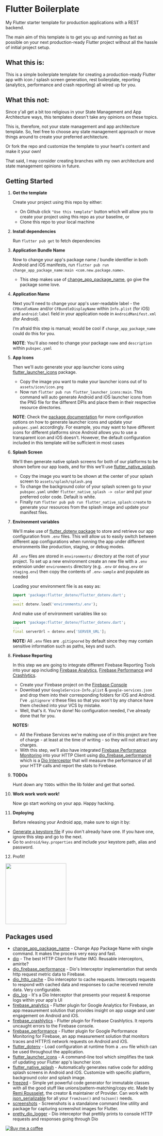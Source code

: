 # Flutter Boilerplate

My Flutter starter template for production applications with a REST backend.

The main aim of this template is to get you up and running as fast as possible on your next production-ready Flutter project without all the hassle of initial project setup.

## What this is: 
This is a simple boilerplate template for creating a production-ready Flutter app with icon / splash screen generation, rest boilerplate, reporting (analytics, performance and crash reporting) all wired up for you. 

## What this not:
Since y'all get a bit too religious in your State Management and App Architecture ways, this templates doesn't take any opinions on these topics.

This is, therefore, not your state management and app architecture template. 
So, feel free to choose any state management approach or move things around to create your preferred architecture.

Or fork the repo and customize the template to your heart's content and make it your own!

That said, I may consider creating branches with my own architecture and state management opinions in future.

## Getting Started
1. **Get the template**
   
   Create your project using this repo by either:

    * On Github click `"Use this template"` button which will allow you to create your project using this repo as your baseline, or
    * Clone this repo to your local machine

2. **Install dependencies**
   
   Run `flutter pub get` to fetch dependencies

3. **Application Bundle Name**
   
   Now to change your app's package name / bundle identifier in both Android and iOS manifests, run `flutter pub run change_app_package_name:main <com.new.package.name>`. 

    * This step makes use of [change_app_package_name](https://pub.dev/packages/change_app_package_name), go give the package some love.

4. **Application Name**

   Next you'll need to change your app's user-readable label - the `CFBundleName` and/or `CFBundleDisplayName` within `Info.plist` (for iOS) and `android:label` field in your application node in `AndroidManifest.xml` (for Android). 

    I'm afraid this step is manual; would be cool if `change_app_package_name` could do this for you.

    **NOTE**: You'll also need to change your package `name` and `description` within `pubspec.yaml`

5. **App Icons**
   
   Then we'll auto generate your app launcher icons using [flutter_launcher_icons](https://pub.dev/packages/flutter_launcher_icons) package.
    * Copy the image you want to make your launcher icons out of to `assets/icon/icon.png`
    * Now run `flutter pub run flutter_launcher_icons:main`. This command will auto generate Android and iOS launcher icons from the PNG file for the different DPIs and place them in their respective resource directories.

    **NOTE**: Check the [package documentation](https://pub.dev/packages/flutter_launcher_icons#book-guide) for more configuration options on how to generate launcher icons and update your `pubspec.yaml` accordingly. 
   For example, you may want to have different icons for different platforms since Android allows you to use a transparent icon and iOS doesn't. 
   However, the default configuration included in this template will be sufficient in most cases

6. **Splash Screen**
   
   We'll then generate native splash screens for both of our platforms to be shown before our app loads, and for this we'll use [flutter_native_splash](https://pub.dev/packages/flutter_native_splash).
    * Copy the image you want to be shown at the center of your splash screen to `assets/splash/splash.png`
    * To change the background color of your splash screen go to your `pubspec.yaml` under `flutter_native_splash -> color` and put your preferred color code. Default is white.
    * Finally run `flutter pub pub run flutter_native_splash:create` to generate your resources from the splash image and update your manifest files.
   
7. **Environment variables**
   
   We'll make use of [flutter_dotenv package](https://pub.dev/packages/flutter_dotenv) to store and retrieve our app configuration from `.env` files. 
   This will allow us to easily switch between different app configurations when running the app under different environments like production, staging, or debug modes.
   
   All `.env` files are stored in `environments/` directory at the root of your project.
   To set up a new environment create an new file with a `.env` extension under `environments` directory (e.g. `.env` or `debug.env` or `staging.env`) then copy the contents of `.env-sample` and populate as needed

   Loading your environment file is as easy as: 
    ```dart
    import 'package:flutter_dotenv/flutter_dotenv.dart';
    ...
    await dotenv.load('environments/.env');
    ```

    And make use of environment variables like so:
    ```dart
    import 'package:flutter_dotenv/flutter_dotenv.dart';
    ...
    final serverUrl = dotenv.env['SERVER_URL'];
    ```

   **NOTE:** All `.env` files are `.gitignored` by default since they may contain sensitive information such as paths, keys and such. 
   
8. **Firebase Reporting** 

    In this step we are going to integrate different Firebase Reporting Tools into your app including [Firebase Analytics](https://firebase.google.com/products/analytics), [Firebase Performance](https://firebase.google.com/products/performance/) and [Crashlytics](https://firebase.google.com/products/crashlytics/).
   
    * Create your Firebase project on the [Firebase Console](https://console.firebase.google.com/)
    * Download your `GoogleService-Info.plist` & `google-services.json` and drop them into their corresponding folders for iOS and Android. I've `.gitignore'd` these files so that you won't by any chance have them checked into your VCS by mistake.
    * Well, that's it. You're done! No configuration needed, I've already done that for you.

    **NOTES:**
   * All the Firebase Services we're making use of in this project are free of charge - at least at the time of writing - so they will not attract any charges.
   * With this step, we'll also have integrated [Firebase Performance Monitoring](https://firebase.google.com/products/performance/) into your HTTP Client using [dio_firebase_performance](https://pub.dev/packages/dio_firebase_performance) which is a [Dio Interceptor](https://pub.dev/packages/dio#interceptors) that will measure the  performance of all your HTTP calls and report the stats to Firebase. 

9. **TODOs**
   
   Hunt down any `TODOs` within the lib folder and get that sorted.

10. **Work work work work!**
    
      Now go start working on your app. Happy hacking.

11. **Deploying**
    
      Before releasing your Android app, make sure to sign it by:
   * [Generate a keystore file](https://flutter.dev/docs/deployment/android#create-a-keystore) if you don't already have one. If you have one, ignore this step and go to the next.
   * Go to `android/key.properties` and include your keystore path, alias and password.

12. Profit!
    
<img height=200 src="https://melmagazine.com/wp-content/uploads/2019/07/Screen-Shot-2019-07-31-at-5.47.12-PM.png">

## Packages used 
* [change_app_package_name](https://pub.dev/packages/change_app_package_name) - Change App Package Name with single command. It makes the process very easy and fast.
* [dio](https://pub.dev/packages/dio) - The best HTTP Client for Flutter IMO. Reusable interceptors, amirite?
* [dio_firebase_performance](https://pub.dev/packages/dio_firebase_performance) - Dio's Interceptor implementation that sends http request metric data to Firebase.
* [dio_http_cache](https://pub.dev/packages/dio_http_cache) - Dio interceptor to cache requests. Intercepts requests to respond with cached data and responses to cache received remote data. Very configurable.
* [dio_log](https://pub.dev/packages/dio_log) - It's a Dio Interceptor that presents your request & response logs within your app's UI
* [firebase_analytics](https://pub.dev/packages/firebase_analytics) - Flutter plugin for Google Analytics for Firebase, an app measurement solution that provides insight on app usage and user engagement on Android and iOS.
* [firebase_crashlytics](https://pub.dev/packages/firebase_crashlytics) - Flutter plugin for Firebase Crashlytics. It reports uncaught errors to the Firebase console.
* [firebase_performance](https://pub.dev/packages/firebase_performance) - Flutter plugin for Google Performance Monitoring for Firebase, an app measurement solution that monitors traces and HTTP/S network requests on Android and iOS.
* [flutter_dotenv](https://pub.dev/packages/flutter_dotenv) - Load configuration at runtime from a `.env` file which can be used throughout the application.
* [flutter_launcher_icons](https://pub.dev/packages/flutter_launcher_icons) - A command-line tool which simplifies the task of updating your Flutter app's launcher icon.
* [flutter_native_splash](https://pub.dev/packages/flutter_native_splash) - Automatically generates native code for adding splash screens in Android and iOS. Customize with specific platform, background color and splash image.
* [freezed](https://pub.dev/packages/freezed) - Simple yet powerful code generator for immutable classes with all the good stuff like unions/pattern-matching/copy etc. Made by [Remi Rousselet](https://github.com/rrousselGit), the creator & maintainer of Provider. Can work with [json_serializable](https://pub.dev/packages/json_serializable) for all your `fromJson()` and `toJson()` needs.
* [screenshots](https://pub.dev/packages/screenshots) - Screenshots is a standalone command line utility and package for capturing screenshot images for Flutter.
* [pretty_dio_logger](https://pub.dev/packages/pretty_dio_logger) - Dio interceptor that prettily prints to console HTTP requests and responses going through Dio

[![Buy me a coffee](https://www.buymeacoffee.com/assets/img/custom_images/purple_img.png)](https://buymeacoffee.com/danvick)

